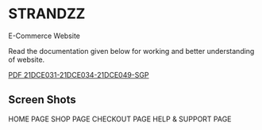 # STRANDZZ
E-Commerce Website

Read the documentation given below for working and better understanding of website.

[PDF 21DCE031-21DCE034-21DCE049-SGP](https://github.com/Vatsal0313/STRANDZZ/blob/main/SGP.pdf)

## Screen Shots
HOME PAGE
SHOP PAGE
CHECKOUT PAGE
HELP & SUPPORT PAGE
